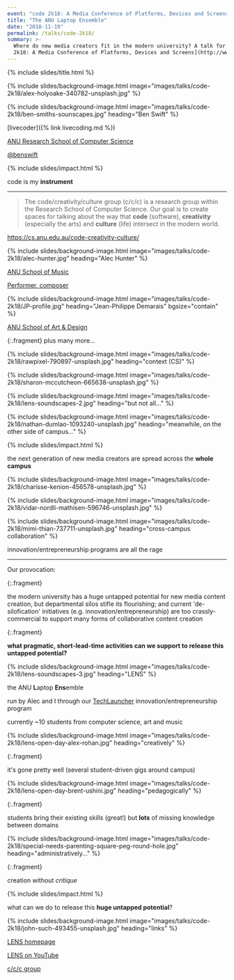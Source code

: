 ```yaml
---
event: "code 2k18: A Media Conference of Platforms, Devices and Screens"
title: "The ANU Laptop Ensemble"
date: "2018-11-19"
permalink: /talks/code-2k18/
summary: >-
  Where do new media creators fit in the modern university? A talk for [code
  2k18: A Media Conference of Platforms, Devices and Screens](http://www.code2k18.com)
---
```


{% include slides/title.html %}

{% include slides/background-image.html image="images/talks/code-2k18/alex-holyoake-340782-unsplash.jpg" %}

{% include slides/background-image.html image="images/talks/code-2k18/ben-smiths-sounscapes.jpg" heading="Ben Swift" %}

[livecoder]({% link livecoding.md %})

[ANU Research School of Computer Science](https://cs.anu.edu.au/code-creativity-culture/)

[@benswift](https://twitter.com/benswift)

{% include slides/impact.html %}

code is my **instrument**

---

> The code/creativity/culture group (c/c/c) is a research group within the
> Research School of Computer Science. Our goal is to create spaces for talking
> about the way that **code** (software), **creativity** (especially the arts)
> and **culture** (life) intersect in the modern world.

<https://cs.anu.edu.au/code-creativity-culture/>

{% include slides/background-image.html image="images/talks/code-2k18/alec-hunter.jpg" heading="Alec Hunter" %}

[ANU School of Music](http://music.cass.anu.edu.au/people/dr-alexander-hunter)

[Performer, composer](https://alexanderhunter.co.uk/)

{% include slides/background-image.html image="images/talks/code-2k18/JP-profile.jpg" heading="Jean-Philippe Demarais" bgsize="contain" %}

[ANU School of Art & Design](http://soad.cass.anu.edu.au/people/jean-philippe-demarais)

{:.fragment}
plus many more...

{% include slides/background-image.html image="images/talks/code-2k18/rawpixel-790897-unsplash.jpg" heading="context (CS)" %}

{% include slides/background-image.html image="images/talks/code-2k18/sharon-mccutcheon-665638-unsplash.jpg" %}

{% include slides/background-image.html image="images/talks/code-2k18/lens-soundscapes-2.jpg" heading="but not all..." %}

{%
 include slides/background-image.html
 image="images/talks/code-2k18/nathan-dumlao-1093240-unsplash.jpg"
 heading="meanwhile, on the other side of campus..."
%}

{% include slides/impact.html %}

the next generation of new media creators are spread across the **whole campus**

{% include slides/background-image.html image="images/talks/code-2k18/charisse-kenion-456578-unsplash.jpg" %}

{% include slides/background-image.html image="images/talks/code-2k18/vidar-nordli-mathisen-596746-unsplash.jpg" %}

{%
 include slides/background-image.html
 image="images/talks/code-2k18/mimi-thian-737711-unsplash.jpg"
 heading="cross-campus collaboration"
%}

innovation/entrepreneurship programs are all the rage

---

Our provocation:

{:.fragment}

the modern university has a huge untapped potential for new media content
creation, but departmental silos stifle its flourishing; and current
'de-silofication' initiatives (e.g. innovation/entrepreneurship) are too
crassly-commercial to support many forms of collaborative content creation

{:.fragment}

**what pragmatic, short-lead-time activities can we support to release this
untapped potential?**

{% include slides/background-image.html image="images/talks/code-2k18/lens-soundscapes-3.jpg" heading="LENS" %}

the ANU **L**aptop **Ens**emble

run by Alec and I through our
[TechLauncher](https://cs.anu.edu.au/TechLauncher/) innovation/entrepreneurship
program

currently ~10 students from computer science, art and music

{% include slides/background-image.html image="images/talks/code-2k18/lens-open-day-alex-rohan.jpg" heading="creatively" %}

{:.fragment}

it's gone pretty well (several student-driven gigs around campus)

{% include slides/background-image.html image="images/talks/code-2k18/lens-open-day-brent-ushini.jpg" heading="pedagogically" %}

{:.fragment}

students bring their existing skills (great!) but **lots** of missing knowledge
between domains

{% include slides/background-image.html image="images/talks/code-2k18/special-needs-parenting-square-peg-round-hole.jpg" heading="administratively..." %}

{:.fragment}

creation without _critique_

{% include slides/impact.html %}

what can we do to release this **huge untapped potential**?

{% include slides/background-image.html image="images/talks/code-2k18/john-such-493455-unsplash.jpg" heading="links" %}

[LENS homepage](https://cs.anu.edu.au/code-creativity-culture/lens/)

[LENS on YouTube](https://www.youtube.com/channel/UCIU6SqIS02GJlnLOPqlwmpA)

[c/c/c group](https://cs.anu.edu.au/code-creativity-culture/)
